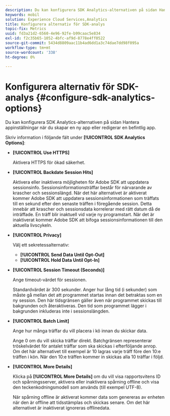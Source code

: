 ```yaml
---
description: Du kan konfigurera SDK Analytics-alternativen på sidan Hantera appinställningar när du skapar en ny app eller redigerar en befintlig app.
keywords: mobil
solution: Experience Cloud Services,Analytics
title: Konfigurera alternativ för SDK-analys
topic-fix: Metrics
uuid: fd3a21d2-6560-4e96-92fe-b99caac5e834
exl-id: f2c35b65-1052-4bfc-af9d-8778e4ff0522
source-git-commit: 5434d8809aac11b4ad6dd1a3c74dae7dd98f095a
workflow-type: tm+mt
source-wordcount: '338'
ht-degree: 0%

---
```


# Konfigurera alternativ för SDK-analys {#configure-sdk-analytics-options}

Du kan konfigurera SDK Analytics-alternativen på sidan Hantera appinställningar när du skapar en ny app eller redigerar en befintlig app.

Skriv information i följande fält under **[!UICONTROL SDK Analytics Options]**:

* **[!UICONTROL Use HTTPS]**

   Aktivera HTTPS för ökad säkerhet.

* **[!UICONTROL Backdate Session Hits]**

   Aktivera eller inaktivera möjligheten för Adobe SDK att uppdatera sessionsinfo. Sessionsinformationsträffar består för närvarande av krascher och sessionslängd. När det här alternativet är aktiverat kommer Adobe SDK att uppdatera sessionsinformationen som träffats till en sekund efter den senaste träffen i föregående session. Detta innebär att krascher och sessionsdata korrelerar med rätt datum då de inträffade. En träff blir inaktuell vid varje ny programstart. När det är inaktiverat kommer Adobe SDK att bifoga sessionsinformationen till den aktuella livscykeln.

* **[!UICONTROL Privacy]**

   Välj ett sekretessalternativ:

   * **[!UICONTROL Send Data Until Opt-Out]**
   * **[!UICONTROL Hold Data Until Opt-In]**

* **[!UICONTROL Session Timeout (Seconds)]**

   Ange timeout-värdet för sessionen.

   Standardvärdet är 300 sekunder. Anger hur lång tid (i sekunder) som måste gå mellan det att programmet startas innan det betraktas som en ny session. Den här tidsgränsen gäller även när programmet skickas till bakgrunden och återaktiveras. Den tid som programmet lägger i bakgrunden inkluderas inte i sessionslängden.

* **[!UICONTROL Batch Limit]**

   Ange hur många träffar du vill placera i kö innan du skickar data.

   Ange 0 om du vill skicka träffar direkt. Batchgränsen representerar tröskelvärdet för antalet träffar som ska skickas i efterföljande anrop. Om det här alternativet till exempel är 10 lagras varje träff före den 10:e träffen i kön. När den 10:e träffen kommer in skickas alla 10 träffar i följd.

* **[!UICONTROL More Details]**

   Klicka på **[!UICONTROL More Details]** om du vill visa rapportsvitens ID och spårningsserver, aktivera eller inaktivera spårning offline och visa den teckenkodningsmodell som används (till exempel UTF-8).

   När spårning offline är aktiverat kommer data som genereras av enheten när den är offline att tidsstämplas och skickas senare. Om det här alternativet är inaktiverat ignoreras offlinedata.
